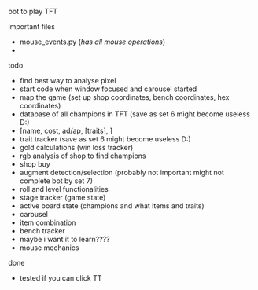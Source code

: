 bot to play TFT

important files
 - mouse_events.py (*has all mouse operations*)
 - 

todo
 - find best way to analyse pixel
 - start code when window focused and carousel started
 - map the game (set up shop coordinates, bench coordinates, hex coordinates)
 - database of all champions in TFT (save as set 6 might become useless D:)
  - [name, cost, ad/ap, [traits], ]
 - trait tracker (save as set 6 might become useless D:)
 - gold calculations (win loss tracker)
 - rgb analysis of shop to find champions
 - shop buy
 - augment detection/selection (probably not important might not complete bot by set 7)
 - roll and level functionalities
 - stage tracker (game state)
 - active board state (champions and what items and traits)
 - carousel
 - item combination 
 - bench tracker
 - maybe i want it to learn???? 
 - mouse mechanics


done
 - tested if you can click TT


